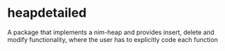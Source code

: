 # heapdetailed
A package that implements a nim-heap and provides insert, delete and modify functionality, where the user has to explicitly code each function 
